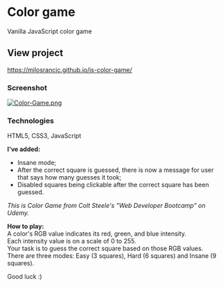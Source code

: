 # Color game
Vanilla JavaScript color game

## View project
https://milosrancic.github.io/js-color-game/

### Screenshot 

[![Color-Game.png](https://i.postimg.cc/jdZNM3Vb/Color-Game.png)](https://postimg.cc/GHTH2Qh7)

### Technologies 
HTML5, CSS3, JavaScript

**I've added:** <br>
- Insane mode;
- After the correct square is guessed, there is now a message for user that says how many guesses it took;
- Disabled squares being clickable after the correct square has been guessed.

*This is Color Game from Colt Steele's "Web Developer Bootcamp" on Udemy.*

**How to play:**<br>
A color's RGB value indicates its red, green, and blue intensity. <br> Each intensity value is on a scale of 0 to 255.<br> Your task is to guess the correct square based on those RGB values. <br>There are three modes: Easy (3 squares), Hard (6 squares) and Insane (9 squares).

Good luck :)
